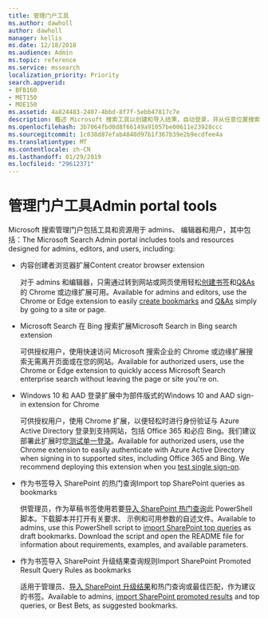 ```yaml
---
title: 管理门户工具
ms.author: dawholl
author: dawholl
manager: kellis
ms.date: 12/18/2018
ms.audience: Admin
ms.topic: reference
ms.service: mssearch
localization_priority: Priority
search.appverid:
- BFB160
- MET150
- MOE150
ms.assetid: 4a824483-2407-4bbd-8f7f-5ebb47817c7e
description: 概述 Microsoft 搜索工具以创建和导入结果，自动登录，并从任意位置搜索
ms.openlocfilehash: 3b7064fbd0d8f66149a91057be00611e23928ccc
ms.sourcegitcommit: 1c038d87efab4840d97b1f367b39e2b9ecdfee4a
ms.translationtype: MT
ms.contentlocale: zh-CN
ms.lasthandoff: 01/29/2019
ms.locfileid: "29612371"
---
```

# <a name="admin-portal-tools"></a><span data-ttu-id="cdb2e-103">管理门户工具</span><span class="sxs-lookup"><span data-stu-id="cdb2e-103">Admin portal tools</span></span>

<span data-ttu-id="cdb2e-104">Microsoft 搜索管理门户包括工具和资源用于 admins、 编辑器和用户，其中包括：</span><span class="sxs-lookup"><span data-stu-id="cdb2e-104">The Microsoft Search Admin portal includes tools and resources designed for admins, editors, and users, including:</span></span>
  
- <span data-ttu-id="cdb2e-105">内容创建者浏览器扩展</span><span class="sxs-lookup"><span data-stu-id="cdb2e-105">Content creator browser extension</span></span>
    
    <span data-ttu-id="cdb2e-106">对于 admins 和编辑器，只需通过转到网站或网页使用轻松[创建书签](create-bookmarks.md)和[Q&As](create-qas.md)的 Chrome 或边缘扩展可用。</span><span class="sxs-lookup"><span data-stu-id="cdb2e-106">Available for admins and editors, use the Chrome or Edge extension to easily [create bookmarks](create-bookmarks.md) and [Q&As](create-qas.md) simply by going to a site or page.</span></span> 
    
- <span data-ttu-id="cdb2e-107">Microsoft Search 在 Bing 搜索扩展</span><span class="sxs-lookup"><span data-stu-id="cdb2e-107">Microsoft Search in Bing search extension</span></span>
    
    <span data-ttu-id="cdb2e-108">可供授权用户，使用快速访问 Microsoft 搜索企业的 Chrome 或边缘扩展搜索无需离开页面或在您的网站。</span><span class="sxs-lookup"><span data-stu-id="cdb2e-108">Available for authorized users, use the Chrome or Edge extension to quickly access Microsoft Search enterprise search without leaving the page or site you're on.</span></span>
    
- <span data-ttu-id="cdb2e-109">Windows 10 和 AAD 登录扩展中为部件版式的</span><span class="sxs-lookup"><span data-stu-id="cdb2e-109">Windows 10 and AAD sign-in extension for Chrome</span></span>
    
    <span data-ttu-id="cdb2e-p101">可供授权用户，使用 Chrome 扩展，以便轻松时进行身份验证与 Azure Active Directory 登录到支持网站，包括 Office 365 和必应 Bing。我们建议部署此扩展时您[测试单一登录](test-single-sign-on.md)。</span><span class="sxs-lookup"><span data-stu-id="cdb2e-p101">Available for authorized users, use the Chrome extension to easily authenticate with Azure Active Directory when signing in to supported sites, including Office 365 and Bing. We recommend deploying this extension when you [test single sign-on](test-single-sign-on.md).</span></span>
    
- <span data-ttu-id="cdb2e-112">作为书签导入 SharePoint 的热门查询</span><span class="sxs-lookup"><span data-stu-id="cdb2e-112">Import top SharePoint queries as bookmarks</span></span>
    
    <span data-ttu-id="cdb2e-p102">供管理员，作为草稿书签使用若要[导入 SharePoint 热门查询](import-sharepoint-promoted-results-and-top-queries.md)此 PowerShell 脚本。下载脚本并打开有关要求、 示例和可用参数的自述文件。</span><span class="sxs-lookup"><span data-stu-id="cdb2e-p102">Available to admins, use this PowerShell script to [import SharePoint top queries](import-sharepoint-promoted-results-and-top-queries.md) as draft bookmarks. Download the script and open the README file for information about requirements, examples, and available parameters.</span></span> 
    
- <span data-ttu-id="cdb2e-115">作为书签导入 SharePoint 升级结果查询规则</span><span class="sxs-lookup"><span data-stu-id="cdb2e-115">Import SharePoint Promoted Result Query Rules as bookmarks</span></span>
    
    <span data-ttu-id="cdb2e-116">适用于管理员、[导入 SharePoint 升级结果](import-sharepoint-promoted-results-and-top-queries.md)和热门查询或最佳匹配，作为建议的书签。</span><span class="sxs-lookup"><span data-stu-id="cdb2e-116">Available to admins, [import SharePoint promoted results](import-sharepoint-promoted-results-and-top-queries.md) and top queries, or Best Bets, as suggested bookmarks.</span></span> 

  


